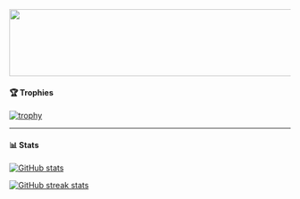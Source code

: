 <a href="https://github.com/devxb/gitanimals">
  <img
    src="https://render.gitanimals.org/lines/agodin3z?pet-id=655409621096854874"
    width="600"
    height="120"
  />
</a>

<h4>🏆 Trophies</h4>

[![trophy](https://github-profile-trophy.vercel.app/?username=agodin3z&column=6&margin-w=10&no-frame=true&no-bg=true&theme=algolia)](https://github.com/ryo-ma/github-profile-trophy)

---

<h4>📊 Stats</h4>

[![GitHub stats](https://github-readme-stats.vercel.app/api?username=agodin3z&show_icons=true&count_private=true&rank_icon=percentile&theme=transparent&hide_border=true&hide_title=true)](https://github.com/anuraghazra/github-readme-stats)  

[![GitHub streak stats](https://streak-stats.demolab.com/?user=agodin3z&theme=transparent&hide_border=true)](https://github.com/denvercoder1/github-readme-streak-stats)  

<!-- ![GitHub metrics](https://metrics.lecoq.io/agodin3z) -->
